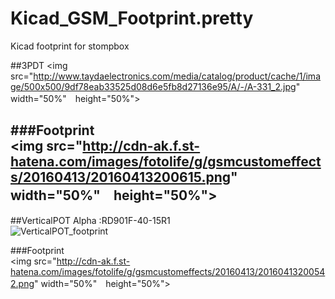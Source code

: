 # Kicad_GSM_Footprint.pretty
Kicad footprint for stompbox

##3PDT
<img src="http://www.taydaelectronics.com/media/catalog/product/cache/1/image/500x500/9df78eab33525d08d6e5fb8d27136e95/A/-/A-331_2.jpg" width="50%"　height="50%">

###Footprint  
<img src="http://cdn-ak.f.st-hatena.com/images/fotolife/g/gsmcustomeffects/20160413/20160413200615.png" width="50%"　height="50%">
---------------
##VerticalPOT
Alpha :RD901F-40-15R1  
![VerticalPOT_footprint](http://www.taydaelectronics.com/media/catalog/product/cache/1/image/211x211/9df78eab33525d08d6e5fb8d27136e95/a/-/a-1847_1_1.jpg "サンプル")  


###Footprint  
<img src="http://cdn-ak.f.st-hatena.com/images/fotolife/g/gsmcustomeffects/20160413/20160413200542.png" width="50%"　height="50%">
 

